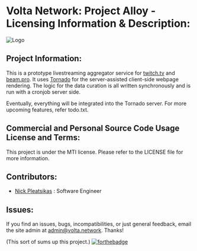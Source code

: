 # Volta Network: Project Alloy - Licensing Information & Description:

![Logo](http://i.imgur.com/FDQOtJr.png)

## Project Information:
This is a prototype livestreaming aggregator service for [twitch.tv](https://twitch.tv) and [beam.pro](https://beam.pro).
It uses [Tornado](http://tornadoweb.org) for the server-assisted client-side webpage rendering. The logic for the data curation is all
written synchronously and is run with a cronjob server side.

Eventually, everything will be integrated into the Tornado server. For more upcoming features, refer todo.txt.

## Commercial and Personal Source Code Usage License and Terms:
This project is under the MTI license. Please refer to the LICENSE file for more information.

## Contributors:
- [Nick Pleatsikas](pleatsikas.me) : Software Engineer

## Issues:
If you find an issues, bugs, incompatibilities, or just general feedback, email the site admin at
admin@volta.network. Thanks!

(This sort of sums up this project.)
[![forthebadge](http://forthebadge.com/images/badges/fuck-it-ship-it.svg)](http://forthebadge.com)
